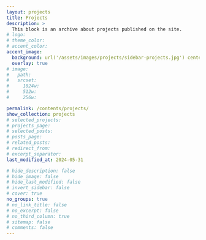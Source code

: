 ```yaml
---
layout: projects
title: Projects
description: >
  This block is an archive about projects published on the site.
# logo:
# theme_color:
# accent_color:
accent_image:
  background: url('/assets/images/projects/sidebar-projects.jpg') center/cover
  overlay: true
# image:
#   path:
#   srcset:
#     1024w:
#     512w:
#     256w:

permalink: /contents/projects/
show_collection: projects
# selected_projects:
# projects_page:
# selected_posts:
# posts_page:
# related_posts:
# redirect_from:
# excerpt_separator:
last_modified_at: 2024-05-31

# hide_description: false
# hide_image: false
# hide_last_modified: false
# invert_sidebar: false
# cover: true
no_groups: true
# no_link_title: false
# no_excerpt: false
# no_third_column: true
# sitemap: false
# comments: false
---
```

